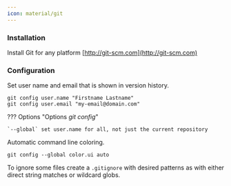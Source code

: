 ```yaml
---
icon: material/git
---
```


### Installation
Install Git for any platform [http://git-scm.com](http://git-scm.com)


### Configuration
Set user name and email that is shown in version history.  

```shell
git config user.name "Firstname Lastname"
git config user.email "my-email@domain.com"
```
??? Options "Options _git config_"

    `--global` set user.name for all, not just the current repository

Automatic command line coloring.
```shell
git config --global color.ui auto
```

To ignore some files create a `.gitignore` with desired patterns as with either direct string matches or wildcard globs.
